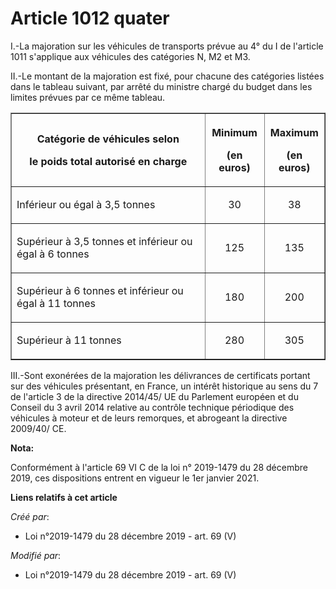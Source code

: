 # Article 1012 quater

I.-La majoration sur les véhicules de transports prévue au 4° du I de l'article 1011 s'applique aux véhicules des catégories
N, M2 et M3.

II.-Le montant de la majoration est fixé, pour chacune des catégories listées dans le tableau suivant, par arrêté du ministre
chargé du budget dans les limites prévues par ce même tableau.

<table border="1">
  <tbody>
    <tr>
      <th>

Catégorie de véhicules selon

le poids total autorisé en charge</th>
      <th>

Minimum

(en euros)</th>
      <th>

Maximum

(en euros)</th>
    </tr>
    <tr>
      <td align="left">

Inférieur ou égal à 3,5 tonnes</td>
      <td align="center">

30</td>
      <td align="center">

38</td>
    </tr>
    <tr>
      <td align="left">

Supérieur à 3,5 tonnes et inférieur ou égal à 6 tonnes</td>
      <td align="center">

125</td>
      <td align="center">

135</td>
    </tr>
    <tr>
      <td align="left">

Supérieur à 6 tonnes et inférieur ou égal à 11 tonnes</td>
      <td align="center">

180</td>
      <td align="center">

200</td>
    </tr>
    <tr>
      <td align="left">

Supérieur à 11 tonnes</td>
      <td align="center">

280</td>
      <td align="center">

305</td>
    </tr>
  </tbody>
</table>

III.-Sont exonérées de la majoration les délivrances de certificats portant sur des véhicules présentant, en France, un
intérêt historique au sens du 7 de l'article 3 de la directive 2014/45/ UE du Parlement européen et du Conseil du 3 avril
2014 relative au contrôle technique périodique des véhicules à moteur et de leurs remorques, et abrogeant la directive
2009/40/ CE.

**Nota:**

Conformément à l'article 69 VI C de la loi n° 2019-1479 du 28 décembre 2019, ces dispositions entrent en vigueur le 1er
janvier 2021.

**Liens relatifs à cet article**

_Créé par_:

  - Loi n°2019-1479 du 28 décembre 2019 - art. 69 (V)

_Modifié par_:

  - Loi n°2019-1479 du 28 décembre 2019 - art. 69 (V)
